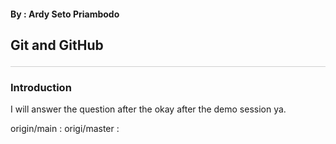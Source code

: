 <style>hr{opacity: 20%; height: 1px!important; margin-bottom:0px!important</style>

#### By : Ardy Seto Priambodo

## Git and GitHub <hr/>
### Introduction

I will answer the question after the okay after the demo session ya.

origin/main : 
origi/master : 